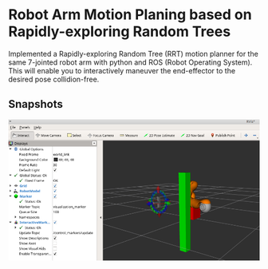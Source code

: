 # Robot Arm Motion Planing based on Rapidly-exploring Random Trees
Implemented a Rapidly-exploring Random Tree (RRT) motion planner for the same 7-jointed robot arm with python and ROS (Robot Operating System). This will enable you to interactively maneuver the end-effector to the desired pose collidion-free.

## Snapshots
<img src="rrt-motion-planning.png">
